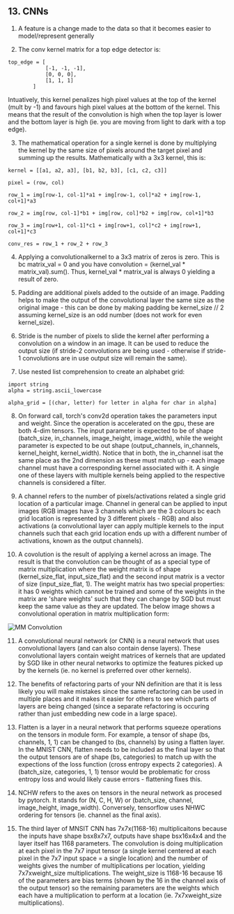 
## 13. CNNs

1. A feature is a change made to the data so that it becomes easier to model/represent generally

2. The conv kernel matrix for a top edge detector is:

```
top_edge = [
            [-1, -1, -1], 
            [0, 0, 0], 
            [1, 1, 1]
        ]       
```

Intuatively, this kernel penalizes high pixel values at the top of the kernel (mult by -1) and favours high pixel values at the bottom of the kernel. This means that the result of the convolution is high when the top layer is lower and the bottom layer is high (ie. you are moving from light to dark with a top edge).


3. The mathematical operation for a single kernel is done by multiplying the kernel by the same size of pixels around the target pixel and summing up the results. Mathematically with a 3x3 kernel, this is:

```
kernel = [[a1, a2, a3], [b1, b2, b3], [c1, c2, c3]]

pixel = (row, col)

row_1 = img[row-1, col-1]*a1 + img[row-1, col]*a2 + img[row-1, col+1]*a3

row_2 = img[row, col-1]*b1 + img[row, col]*b2 + img[row, col+1]*b3

row_3 = img[row+1, col-1]*c1 + img[row+1, col]*c2 + img[row+1, col+1]*c3

conv_res = row_1 + row_2 + row_3
```


4. Applying a convolutionalkernel to a 3x3 matrix of zeros is zero. This is bc matrix_val = 0 and you have convolution =  (kernel_val * matrix_val).sum(). Thus, kernel_val * matrix_val is always 0 yielding a result of zero. 

5. Padding are additional pixels added to the outside of an image. Padding helps to make the output of the convolutional layer the same size as the original image - this can be done by making padding be kernel_size // 2 assuming kernel_size is an odd number (does not work for even kernel_size). 


6. Stride is the number of pixels to slide the kernel after performing a convolution on a window in an image. It can be used to reduce the output size (if stride-2 convolutions are being used - otherwise if stride-1 convolutions are in use output size will remain the same). 


7. Use nested list comprehension to create an alphabet grid:

```
import string
alpha = string.ascii_lowercase

alpha_grid = [(char, letter) for letter in alpha for char in alpha]

```

8. On forward call, torch's conv2d operation takes the parameters input and weight. Since the operation is accelerated on the gpu, these are both 4-dim tensors. The input parameter is expected to be of shape (batch_size, in_channels, image_height, image_width), while the weight parameter is expected to be out shape (output_channels, in_channels, kernel_height, kernel_width). Notice that in both, the in_channel isat the same place as the 2nd dimension as these must match up - each image channel must have a corresponding kernel associated with it. A single one of these layers with multiple kernels being applied to the respective channels is considered a filter. 

9. A channel refers to the number of pixels/activations related a single grid location of a particular image. Channel in general can be applied to input images (RGB images have 3 channels which are the 3 colours bc each grid location is represented by 3 different pixels - RGB) and also activations (a convolutional layer can apply multiple kernels to the input channels such that each grid location ends up with a different number of activations, known as the output channels). 


10. A covolution is the result of applying a kernel across an image. The result is that the convolution can be thought of as a special type of matrix multiplication where the weight matrix is of shape (kernel_size_flat, input_size_flat) and the second input matrix is a vector of size (input_size_flat, 1). The weight matrix has two special properties: it has 0 weights which cannot be trained and some of the weights in the matrix are 'share weights' such that they can change by SGD but must keep the same value as they are updated. The below image shows a convolutional operation in matrix multiplication form:


 ![MM Convolution](https://github.com/Nick-palmar/fastai_deep_learning/blob/main/images/mm_conv.png?raw=true)



 11. A convolutional neural network (or CNN) is a neural network that uses convolutional layers (and can also contain dense layers). These convolutional layers contain weight matrices of kernels that are updated by SGD like in other neural networks to optimize the features picked up by the kernels (ie. no kernel is preferred over other kernels). 


 12. The benefits of refactoring parts of your NN definition are that it is less likely you will make mistakes since the same refactoring can be used in multiple places and it makes it easier for others to see which parts of layers are being changed (since a separate refactoring is occuring rather than just embedding new code in a large space). 

 13. Flatten is a layer in a neural network that performs squeeze operations on the tensors in module form. For example, a tensor of shape (bs, channels, 1, 1) can be changed to (bs, channels) by using a flatten layer. In the MNIST CNN, flatten needs to be included as the final layer so that the output tensors are of shape (bs, categories) to match up with the expections of the loss function (cross entropy expects 2 categories). A (batch_size, categories, 1, 1) tensor would be problematic for cross entropy loss and would likely cause errors - flattening fixes this. 


 14. NCHW refers to the axes on tensors in the neural network as procesed by pytorch. It stands for (N, C, H, W) or (batch_size, channel, image_height, image_width). Conversely, tensorflow uses NHWC ordering for tensors (ie. channel as the final axis). 


 15. The third layer of MNSIT CNN has 7x7x(1168-16) multiplicaitons because the inputs have shape bsx8x7x7, outputs have shape bsx16x4x4 and the layer itself has 1168 parameters. The convolution is doing multiplication at each pixel in the 7x7 input tensor (a single kernel centered at each pixel in the 7x7 input space = a single location) and the number of weights gives the number of multiplications per location, yielding 7x7xweight_size multiplications. The weight_size is 1168-16 because 16 of the parameters are bias terms (shown by the 16 in the channel axis of the output tensor) so the remaining parameters are the weights which each have a multiplication to perform at a location (ie. 7x7xweight_size multiplications). 